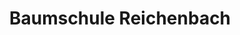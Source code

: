 ---
title: "Baumschule Reichenbach"
url: /hausen-am-albis/baumschule-reichenbach/
shop: Garten-Center
---